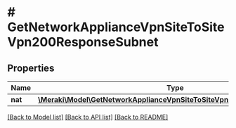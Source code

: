 # # GetNetworkApplianceVpnSiteToSiteVpn200ResponseSubnet

## Properties

Name | Type | Description | Notes
------------ | ------------- | ------------- | -------------
**nat** | [**\Meraki\Model\GetNetworkApplianceVpnSiteToSiteVpn200ResponseSubnetNat**](GetNetworkApplianceVpnSiteToSiteVpn200ResponseSubnetNat.md) |  | [optional]

[[Back to Model list]](../../README.md#models) [[Back to API list]](../../README.md#endpoints) [[Back to README]](../../README.md)
